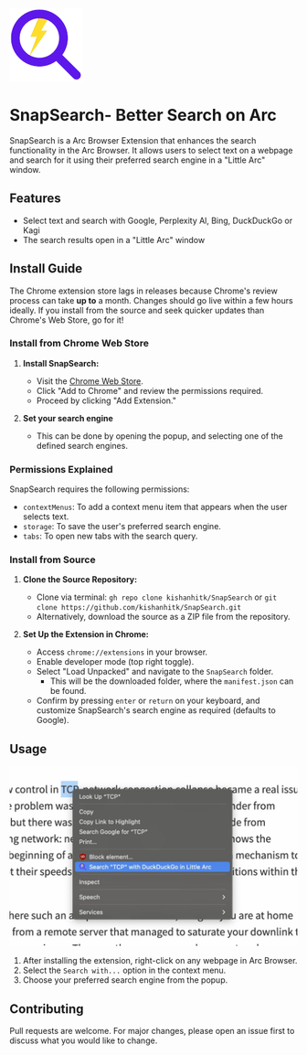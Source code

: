 ![SnapSearch](/icons/icon128.png) 
# SnapSearch- Better Search on Arc

SnapSearch is a Arc Browser Extension that enhances the search functionality in the Arc Browser. It allows users to select text on a webpage and search for it using their preferred search engine in a "Little Arc" window.

## Features

- Select text and search with Google, Perplexity Al, Bing, DuckDuckGo or Kagi
- The search results open in a "Little Arc" window

## Install Guide

The Chrome extension store lags in releases because Chrome's review process can take **up to** a month. Changes should go live within a few hours ideally. If you install from the source and seek quicker updates than Chrome's Web Store, go for it!

### Install from Chrome Web Store

1. **Install SnapSearch:**

   - Visit the [Chrome Web Store](https://chromewebstore.google.com/detail/snapsearch-better-search/aeblbpjamlpjfedjbkhnbiecmepbgkdo?hl=en).
   - Click "Add to Chrome" and review the permissions required.
   - Proceed by clicking "Add Extension."

2. **Set your search engine**
   - This can be done by opening the popup, and selecting one of the defined search engines.

### Permissions Explained

SnapSearch requires the following permissions:

- `contextMenus`: To add a context menu item that appears when the user selects text.
- `storage`: To save the user's preferred search engine.
- `tabs`: To open new tabs with the search query.

### Install from Source

1. **Clone the Source Repository:**

   - Clone via terminal: `gh repo clone kishanhitk/SnapSearch` or `git clone https://github.com/kishanhitk/SnapSearch.git`
   - Alternatively, download the source as a ZIP file from the repository.

2. **Set Up the Extension in Chrome:**
   - Access `chrome://extensions` in your browser.
   - Enable developer mode (top right toggle).
   - Select "Load Unpacked" and navigate to the `SnapSearch` folder.
      - This will be the downloaded folder, where the `manifest.json` can be found.
   - Confirm by pressing `enter` or `return` on your keyboard, and customize SnapSearch's search engine as required (defaults to Google).

## Usage

![SnapSearch Demo](/screenshots/demo.jpg)

1. After installing the extension, right-click on any webpage in Arc Browser.
2. Select the `Search with...` option in the context menu.
3. Choose your preferred search engine from the popup.

## Contributing

Pull requests are welcome. For major changes, please open an issue first to discuss what you would like to change.
